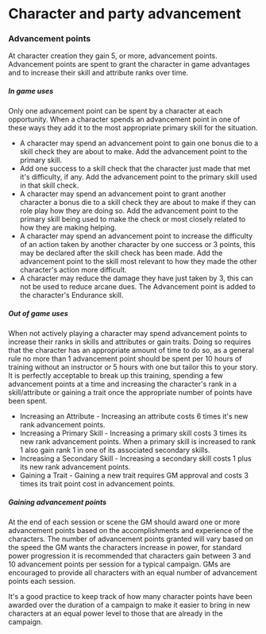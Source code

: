 # Character and party advancement

### Advancement points
At character creation they gain 5, or more, advancement points. Advancement points are spent to grant the character in game advantages and to increase their skill and attribute ranks over time.

##### In game uses
Only one advancement point can be spent by a character at each opportunity. When a character spends an advancement point in one of these ways they add it to the most appropriate primary skill for the situation.
* A character may spend an advancement point to gain one bonus die to a skill check they are about to make. Add the advancement point to the primary skill.
* Add one success to a skill check that the character just made that met it's difficulty, if any. Add the advancement point to the primary skill used in that skill check.
* A character may spend an advancement point to grant another character a bonus die to a skill check they are about to make if they can role play how they are doing so. Add the advancement point to the primary skill being used to make the check or most closely related to how they are making helping.
* A character may spend an advancement point to increase the difficulty of an action taken by another character by one success or 3 points, this may be declared after the skill check has been made. Add the advancement point to the skill most relevant to how they made the other character's action more difficult.
* A character may reduce the damage they have just taken by 3, this can not be used to reduce arcane dues. The Advancement point is added to the character's Endurance skill.

##### Out of game uses
When not actively playing a character may spend advancement points to increase their ranks in skills and attributes or gain traits. Doing so requires that the character has an appropriate amount of time to do so, as a general rule no more than 1 advancement point should be spent per 10 hours of training without an instructor or 5 hours with one but tailor this to your story. It is perfectly acceptable to break up this training, spending a few advancement points at a time and increasing the character's rank in a skill/attribute or gaining a trait once the appropriate number of points have been spent.
* Increasing an Attribute - Increasing an attribute costs 6 times it's new rank advancement points.
* Increasing a Primary Skill - Increasing a primary skill costs 3 times its new rank advancement points. When a primary skill is increased to rank 1 also gain rank 1 in one of its associated secondary skills.
* Increasing a Secondary Skill - Increasing a secondary skill costs 1 plus its new rank advancement points.
* Gaining a Trait - Gaining a new trait requires GM approval and costs 3 times its trait point cost in advancement points.

##### Gaining advancement points
At the end of each session or scene the GM should award one or more advancement points based on the accomplishments and experience of the characters. The number of advancement points granted will vary based on the speed the GM wants the characters increase in power, for standard power progression it is recommended that characters gain between 3 and 10 advancement points per session for a typical campaign. GMs are encouraged to provide all characters with an equal number of advancement points each session.

It's a good practice to keep track of how many character points have been awarded over the duration of a campaign to make it easier to bring in new characters at an equal power level to those that are already in the campaign.
